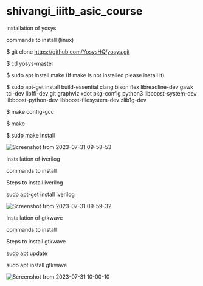 # shivangi_iiitb_asic_course

installation of yosys

commands to install (linux)

$ git clone https://github.com/YosysHQ/yosys.git

$ cd yosys-master

$ sudo apt install make (If make is not installed please install it)

$ sudo apt-get install build-essential clang bison flex
libreadline-dev gawk tcl-dev libffi-dev git
graphviz xdot pkg-config python3 libboost-system-dev
libboost-python-dev libboost-filesystem-dev zlib1g-dev

$ make config-gcc

$ make

$ sudo make install

![Screenshot from 2023-07-31 09-58-53](https://github.com/Shivangi2207/shivangi_iiitb_asic_course/assets/140998647/f0898f77-7e00-41a6-8a96-036bb38a882c)


Installation of iverilog

commands to install

Steps to install iverilog

sudo apt-get install iverilog


![Screenshot from 2023-07-31 09-59-32](https://github.com/Shivangi2207/shivangi_iiitb_asic_course/assets/140998647/6338283f-7296-4109-8ccb-638488b8c950)


Installation of gtkwave

commands to install

Steps to install gtkwave

sudo apt update

sudo apt install gtkwave

![Screenshot from 2023-07-31 10-00-10](https://github.com/Shivangi2207/shivangi_iiitb_asic_course/assets/140998647/5d015986-fa7c-4114-ab27-71e5090eb0b5)
